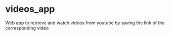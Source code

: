# videos_app
Web app to retrieve and watch videos from youtube by saving the link of the corresponding video

